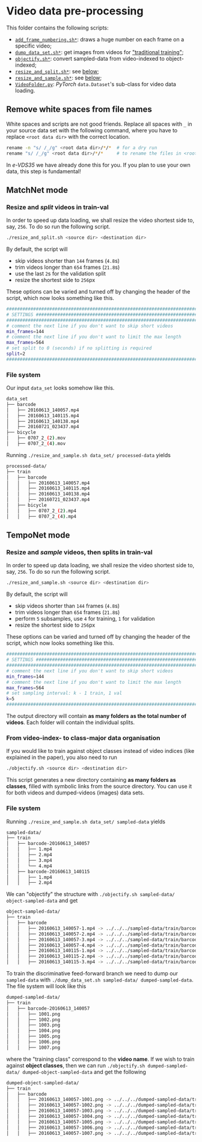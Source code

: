 # Video data pre-processing

This folder contains the following scripts:

 - [`add_frame_numbering.sh*`](add_frame_numbering.sh): draws a huge number on each frame on a specific video;
 - [`dump_data_set.sh*`](dump_data_set.sh): get images from videos for ["traditional training"](https://github.com/pytorch/examples/tree/master/imagenet);
 - [`objectify.sh*`](objectify.sh): convert sampled-data from video-indexed to object-indexed;
 - [`resize_and_split.sh*`](resize_and_split.sh): see [below](#matchnet-mode);
 - [`resize_and_sample.sh*`](resize_and_sample.sh): see [below](#temponet-mode);
 - [`VideoFolder.py`](VideoFolder.py): *PyTorch* `data.Dataset`'s sub-class for video data loading.

## Remove white spaces from file names
White spaces and scripts are not good friends.
Replace all spaces with `_` in your source data set with the following command, where you have to replace `<root data dir>` with the correct location.

```bash
rename -n "s/ /_/g" <root data dir>/*/*  # for a dry run
rename "s/ /_/g" <root data dir>/*/*     # to rename the files in <root data dir>!!!
```

In *e-VDS35* we have already done this for you.
If you plan to use your own data, this step is fundamental!

## MatchNet mode
### Resize and *split* videos in train-val

In order to speed up data loading, we shall resize the video shortest side to, say, `256`.
To do so run the following script.

```bash
./resize_and_split.sh <source dir> <destination dir>
```

By default, the script will

 - skip videos shorter than `144` frames (`4.8`s)
 - trim videos longer than `654` frames (`21.8`s)
 - use the last `2`s for the validation split
 - resize the shortest side to `256`px

These options can be varied and turned off by changing the header of the script, which now looks something like this.

```bash
################################################################################
# SETTINGS #####################################################################
################################################################################
# comment the next line if you don't want to skip short videos
min_frames=144
# comment the next line if you don't want to limit the max length
max_frames=564
# set split to 0 (seconds) if no splitting is required
split=2
################################################################################
```

### File system

Our input `data_set` looks somehow like this.

```bash
data_set
├── barcode
│   ├── 20160613_140057.mp4
│   ├── 20160613_140115.mp4
│   ├── 20160613_140138.mp4
│   ├── 20160721_023437.mp4
├── bicycle
│   ├── 0707_2_(2).mov
│   ├── 0707_2_(4).mov
```

Running `./resize_and_sample.sh data_set/ processed-data` yields

```bash
processed-data/
├── train
│   ├── barcode
│   │   ├── 20160613_140057.mp4
│   │   ├── 20160613_140115.mp4
│   │   ├── 20160613_140138.mp4
│   │   ├── 20160721_023437.mp4
│   ├── bicycle
│   │   ├── 0707_2_(2).mp4
│   │   ├── 0707_2_(4).mp4
```

## TempoNet mode
### Resize and *sample* videos, then splits in train-val

In order to speed up data loading, we shall resize the video shortest side to, say, `256`.
To do so run the following script.

```bash
./resize_and_sample.sh <source dir> <destination dir>
```

By default, the script will

 - skip videos shorter than `144` frames (`4.8`s)
 - trim videos longer than `654` frames (`21.8`s)
 - perform `5` subsamples, use `4` for training, `1` for validation
 - resize the shortest side to `256`px

These options can be varied and turned off by changing the header of the script, which now looks something like this.

```bash
################################################################################
# SETTINGS #####################################################################
################################################################################
# comment the next line if you don't want to skip short videos
min_frames=144
# comment the next line if you don't want to limit the max length
max_frames=564
# set sampling interval: k - 1 train, 1 val
k=5
################################################################################
```

The output directory will contain **as many folders as the total number of videos**.
Each folder will contain the individual splits.

### From video-index- to class-major data organisation

If you would like to train against object classes instead of video indices (like explained in the paper), you also need to run

```bash
./objectify.sh <source dir> <destination dir>
```

This script generates a new directory containing **as many folders as classes**, filled with symbolic links from the source directory.
You can use it for both videos and dumped-videos (images) data sets.

### File system

Running `./resize_and_sample.sh data_set/ sampled-data` yields

```bash
sampled-data/
├── train
│   ├── barcode-20160613_140057
│   │   ├── 1.mp4
│   │   ├── 2.mp4
│   │   ├── 3.mp4
│   │   └── 4.mp4
│   ├── barcode-20160613_140115
│   │   ├── 1.mp4
│   │   ├── 2.mp4
```

We can "objectify" the structure with `./objectify.sh sampled-data/ object-sampled-data` and get

```bash
object-sampled-data/
├── train
│   ├── barcode
│   │   ├── 20160613_140057-1.mp4 -> ../../../sampled-data/train/barcode-20160613_140057/1.mp4
│   │   ├── 20160613_140057-2.mp4 -> ../../../sampled-data/train/barcode-20160613_140057/2.mp4
│   │   ├── 20160613_140057-3.mp4 -> ../../../sampled-data/train/barcode-20160613_140057/3.mp4
│   │   ├── 20160613_140057-4.mp4 -> ../../../sampled-data/train/barcode-20160613_140057/4.mp4
│   │   ├── 20160613_140115-1.mp4 -> ../../../sampled-data/train/barcode-20160613_140115/1.mp4
│   │   ├── 20160613_140115-2.mp4 -> ../../../sampled-data/train/barcode-20160613_140115/2.mp4
│   │   ├── 20160613_140115-3.mp4 -> ../../../sampled-data/train/barcode-20160613_140115/3.mp4
```

To train the discriminative feed-forward branch we need to dump our `sampled-data` with `./dump_data_set.sh sampled-data/ dumped-sampled-data`.
The file system will look like this

```bash
dumped-sampled-data/
├── train
│   ├── barcode-20160613_140057
│   │   ├── 1001.png
│   │   ├── 1002.png
│   │   ├── 1003.png
│   │   ├── 1004.png
│   │   ├── 1005.png
│   │   ├── 1006.png
│   │   ├── 1007.png
```

where the "training class" correspond to the **video name**.
If we wish to train against **object classes**, then we can run `./objectify.sh dumped-sampled-data/ dumped-object-sampled-data` and get the following

```bash
dumped-object-sampled-data/
├── train
│   ├── barcode
│   │   ├── 20160613_140057-1001.png -> ../../../dumped-sampled-data/train/barcode-20160613_140057/1001.png
│   │   ├── 20160613_140057-1002.png -> ../../../dumped-sampled-data/train/barcode-20160613_140057/1002.png
│   │   ├── 20160613_140057-1003.png -> ../../../dumped-sampled-data/train/barcode-20160613_140057/1003.png
│   │   ├── 20160613_140057-1004.png -> ../../../dumped-sampled-data/train/barcode-20160613_140057/1004.png
│   │   ├── 20160613_140057-1005.png -> ../../../dumped-sampled-data/train/barcode-20160613_140057/1005.png
│   │   ├── 20160613_140057-1006.png -> ../../../dumped-sampled-data/train/barcode-20160613_140057/1006.png
│   │   ├── 20160613_140057-1007.png -> ../../../dumped-sampled-data/train/barcode-20160613_140057/1007.png
```

